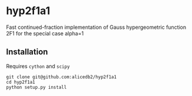 # hyp2f1a1
Fast continued-fraction implementation of Gauss hypergeometric function 2F1 for the special case alpha=1

## Installation

Requires `cython` and `scipy`

```
git clone git@github.com:alicedb2/hyp2f1a1
cd hyp2f1a1
python setup.py install
```

